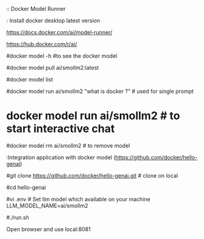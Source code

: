 :: Docker Model Runner

: Install docker desktop latest version

https://docs.docker.com/ai/model-runner/

https://hub.docker.com/r/ai/


#docker model -h           #to see the docker model

#docker model pull ai/smollm2:latest


#docker model list

#docker model run ai/smollm2 "what is docker ?"               # used for single prompt


# docker model run ai/smollm2             # to start interactive chat

#docker model rm ai/smollm2                 #  to remove model


:Integration application with docker model (https://github.com/docker/hello-genai)


#git clone https://github.com/docker/hello-genai.git         # clone on local

#cd hello-genai

#vi .env         #        Set llm model which available on your machine
LLM_MODEL_NAME=ai/smollm2

#./run.sh       


Open browser and use local:8081



